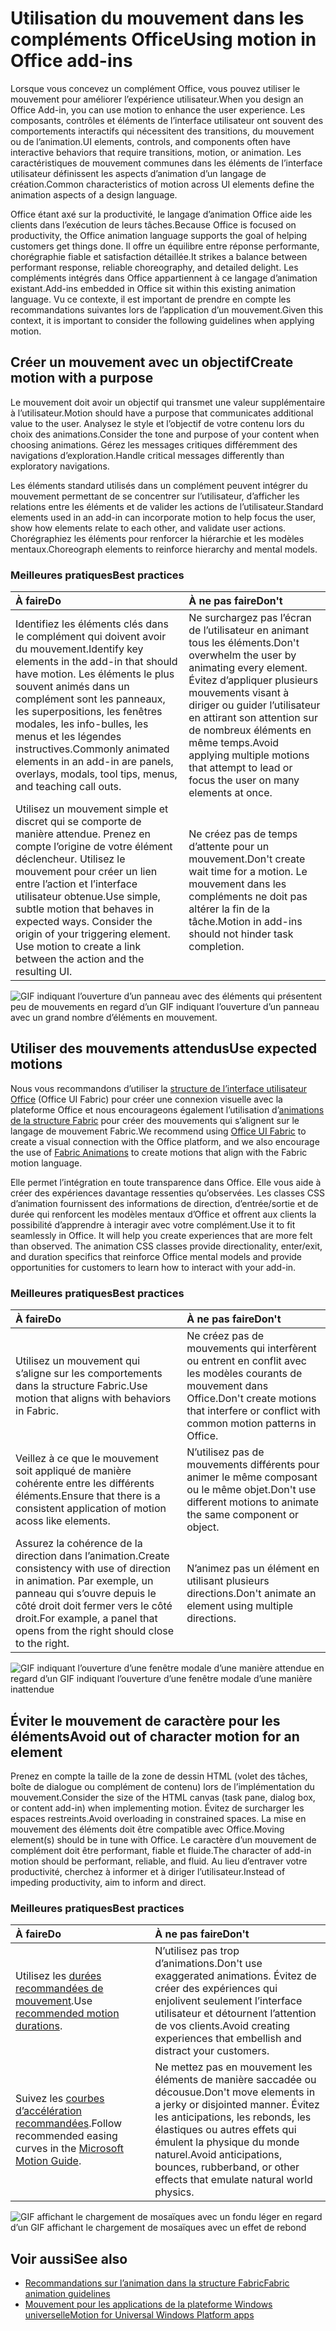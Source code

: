 # <a name="using-motion-in-office-add-ins"></a><span data-ttu-id="9a294-101">Utilisation du mouvement dans les compléments Office</span><span class="sxs-lookup"><span data-stu-id="9a294-101">Using motion in Office add-ins</span></span>

<span data-ttu-id="9a294-102">Lorsque vous concevez un complément Office, vous pouvez utiliser le mouvement pour améliorer l’expérience utilisateur.</span><span class="sxs-lookup"><span data-stu-id="9a294-102">When you design an Office Add-in, you can use motion to enhance the user experience.</span></span> <span data-ttu-id="9a294-103">Les composants, contrôles et éléments de l’interface utilisateur ont souvent des comportements interactifs qui nécessitent des transitions, du mouvement ou de l’animation.</span><span class="sxs-lookup"><span data-stu-id="9a294-103">UI elements, controls, and components often have interactive behaviors that require transitions, motion, or animation.</span></span> <span data-ttu-id="9a294-104">Les caractéristiques de mouvement communes dans les éléments de l’interface utilisateur définissent les aspects d’animation d’un langage de création.</span><span class="sxs-lookup"><span data-stu-id="9a294-104">Common characteristics of motion across UI elements define the animation aspects of a design language.</span></span> 

<span data-ttu-id="9a294-105">Office étant axé sur la productivité, le langage d’animation Office aide les clients dans l’exécution de leurs tâches.</span><span class="sxs-lookup"><span data-stu-id="9a294-105">Because Office is focused on productivity, the Office animation language supports the goal of helping customers get things done.</span></span> <span data-ttu-id="9a294-106">Il offre un équilibre entre réponse performante, chorégraphie fiable et satisfaction détaillée.</span><span class="sxs-lookup"><span data-stu-id="9a294-106">It strikes a balance between performant response, reliable choreography, and detailed delight.</span></span> <span data-ttu-id="9a294-107">Les compléments intégrés dans Office appartiennent à ce langage d’animation existant.</span><span class="sxs-lookup"><span data-stu-id="9a294-107">Add-ins embedded in Office sit within this existing animation language.</span></span> <span data-ttu-id="9a294-108">Vu ce contexte, il est important de prendre en compte les recommandations suivantes lors de l’application d’un mouvement.</span><span class="sxs-lookup"><span data-stu-id="9a294-108">Given this context, it is important to consider the following guidelines when applying motion.</span></span> 


## <a name="create-motion-with-a-purpose"></a><span data-ttu-id="9a294-109">Créer un mouvement avec un objectif</span><span class="sxs-lookup"><span data-stu-id="9a294-109">Create motion with a purpose</span></span>

<span data-ttu-id="9a294-110">Le mouvement doit avoir un objectif qui transmet une valeur supplémentaire à l’utilisateur.</span><span class="sxs-lookup"><span data-stu-id="9a294-110">Motion should have a purpose that communicates additional value to the user.</span></span> <span data-ttu-id="9a294-111">Analysez le style et l’objectif de votre contenu lors du choix des animations.</span><span class="sxs-lookup"><span data-stu-id="9a294-111">Consider the tone and purpose of your content when choosing animations.</span></span> <span data-ttu-id="9a294-112">Gérez les messages critiques différemment des navigations d’exploration.</span><span class="sxs-lookup"><span data-stu-id="9a294-112">Handle critical messages differently than exploratory navigations.</span></span>

<span data-ttu-id="9a294-113">Les éléments standard utilisés dans un complément peuvent intégrer du mouvement permettant de se concentrer sur l’utilisateur, d’afficher les relations entre les éléments et de valider les actions de l’utilisateur.</span><span class="sxs-lookup"><span data-stu-id="9a294-113">Standard elements used in an add-in can incorporate motion to help focus the user, show how elements relate to each other, and validate user actions.</span></span> <span data-ttu-id="9a294-114">Chorégraphiez les éléments pour renforcer la hiérarchie et les modèles mentaux.</span><span class="sxs-lookup"><span data-stu-id="9a294-114">Choreograph elements to reinforce hierarchy and mental models.</span></span>



### <a name="best-practices"></a><span data-ttu-id="9a294-115">Meilleures pratiques</span><span class="sxs-lookup"><span data-stu-id="9a294-115">Best practices</span></span>

|<span data-ttu-id="9a294-116">À faire</span><span class="sxs-lookup"><span data-stu-id="9a294-116">Do</span></span>|<span data-ttu-id="9a294-117">À ne pas faire</span><span class="sxs-lookup"><span data-stu-id="9a294-117">Don't</span></span>|
|:-----|:-----|
|<span data-ttu-id="9a294-118">Identifiez les éléments clés dans le complément qui doivent avoir du mouvement.</span><span class="sxs-lookup"><span data-stu-id="9a294-118">Identify key elements in the add-in that should have motion.</span></span> <span data-ttu-id="9a294-119">Les éléments le plus souvent animés dans un complément sont les panneaux, les superpositions, les fenêtres modales, les info-bulles, les menus et les légendes instructives.</span><span class="sxs-lookup"><span data-stu-id="9a294-119">Commonly animated elements in an add-in are panels, overlays, modals, tool tips, menus, and teaching call outs.</span></span>| <span data-ttu-id="9a294-120">Ne surchargez pas l’écran de l’utilisateur en animant tous les éléments.</span><span class="sxs-lookup"><span data-stu-id="9a294-120">Don't overwhelm the user by animating every element.</span></span> <span data-ttu-id="9a294-121">Évitez d’appliquer plusieurs mouvements visant à diriger ou guider l’utilisateur en attirant son attention sur de nombreux éléments en même temps.</span><span class="sxs-lookup"><span data-stu-id="9a294-121">Avoid applying multiple motions that attempt to lead or focus the user on many elements at once.</span></span> |
|<span data-ttu-id="9a294-p107">Utilisez un mouvement simple et discret qui se comporte de manière attendue. Prenez en compte l’origine de votre élément déclencheur. Utilisez le mouvement pour créer un lien entre l’action et l’interface utilisateur obtenue.</span><span class="sxs-lookup"><span data-stu-id="9a294-p107">Use simple, subtle motion that behaves in expected ways. Consider the origin of your triggering element. Use motion to create a link between the action and the resulting UI.</span></span> | <span data-ttu-id="9a294-125">Ne créez pas de temps d’attente pour un mouvement.</span><span class="sxs-lookup"><span data-stu-id="9a294-125">Don't create wait time for a motion.</span></span> <span data-ttu-id="9a294-126">Le mouvement dans les compléments ne doit pas altérer la fin de la tâche.</span><span class="sxs-lookup"><span data-stu-id="9a294-126">Motion in add-ins should not hinder task completion.</span></span>|

![GIF indiquant l’ouverture d’un panneau avec des éléments qui présentent peu de mouvements en regard d’un GIF indiquant l’ouverture d’un panneau avec un grand nombre d’éléments en mouvement.](../images/add-in-motion-purpose.gif)



## <a name="use-expected-motions"></a><span data-ttu-id="9a294-128">Utiliser des mouvements attendus</span><span class="sxs-lookup"><span data-stu-id="9a294-128">Use expected motions</span></span>
<span data-ttu-id="9a294-129">Nous vous recommandons d’utiliser la [structure de l’interface utilisateur Office](https://developer.microsoft.com/fabric) (Office UI Fabric) pour créer une connexion visuelle avec la plateforme Office et nous encourageons également l’utilisation d’[animations de la structure Fabric](https://developer.microsoft.com/fabric#/styles/animations) pour créer des mouvements qui s’alignent sur le langage de mouvement Fabric.</span><span class="sxs-lookup"><span data-stu-id="9a294-129">We recommend using [Office UI Fabric](https://developer.microsoft.com/fabric) to create a visual connection with the Office platform, and we also encourage the use of [Fabric Animations](https://developer.microsoft.com/fabric#/styles/animations) to create motions that align with the Fabric motion language.</span></span> 

<span data-ttu-id="9a294-p109">Elle permet l’intégration en toute transparence dans Office. Elle vous aide à créer des expériences davantage ressenties qu’observées. Les classes CSS d’animation fournissent des informations de direction, d’entrée/sortie et de durée qui renforcent les modèles mentaux d’Office et offrent aux clients la possibilité d’apprendre à interagir avec votre complément.</span><span class="sxs-lookup"><span data-stu-id="9a294-p109">Use it to fit seamlessly in Office. It will help you create experiences that are more felt than observed. The animation CSS classes provide directionality, enter/exit, and duration specifics that reinforce Office mental models and provide opportunities for customers to learn how to interact with your add-in.</span></span>

### <a name="best-practices"></a><span data-ttu-id="9a294-133">Meilleures pratiques</span><span class="sxs-lookup"><span data-stu-id="9a294-133">Best practices</span></span>


|<span data-ttu-id="9a294-134">À faire</span><span class="sxs-lookup"><span data-stu-id="9a294-134">Do</span></span>|<span data-ttu-id="9a294-135">À ne pas faire</span><span class="sxs-lookup"><span data-stu-id="9a294-135">Don't</span></span>|
|:-----|:-----|
|<span data-ttu-id="9a294-136">Utilisez un mouvement qui s’aligne sur les comportements dans la structure Fabric.</span><span class="sxs-lookup"><span data-stu-id="9a294-136">Use motion that aligns with behaviors in Fabric.</span></span>| <span data-ttu-id="9a294-137">Ne créez pas de mouvements qui interfèrent ou entrent en conflit avec les modèles courants de mouvement dans Office.</span><span class="sxs-lookup"><span data-stu-id="9a294-137">Don't create motions that interfere or conflict with common motion patterns in Office.</span></span> 
|<span data-ttu-id="9a294-138">Veillez à ce que le mouvement soit appliqué de manière cohérente entre les différents éléments.</span><span class="sxs-lookup"><span data-stu-id="9a294-138">Ensure that there is a consistent application of motion acoss like elements.</span></span>| <span data-ttu-id="9a294-139">N’utilisez pas de mouvements différents pour animer le même composant ou le même objet.</span><span class="sxs-lookup"><span data-stu-id="9a294-139">Don't use different motions to animate the same component or object.</span></span>|
|<span data-ttu-id="9a294-140">Assurez la cohérence de la direction dans l’animation.</span><span class="sxs-lookup"><span data-stu-id="9a294-140">Create consistency with use of direction in animation.</span></span> <span data-ttu-id="9a294-141">Par exemple, un panneau qui s’ouvre depuis le côté droit doit fermer vers le côté droit.</span><span class="sxs-lookup"><span data-stu-id="9a294-141">For example, a panel that opens from the right should close to the right.</span></span>|<span data-ttu-id="9a294-142">N’animez pas un élément en utilisant plusieurs directions.</span><span class="sxs-lookup"><span data-stu-id="9a294-142">Don't animate an element using multiple directions.</span></span>

![GIF indiquant l’ouverture d’une fenêtre modale d’une manière attendue en regard d’un GIF indiquant l’ouverture d’une fenêtre modale d’une manière inattendue](../images/add-in-motion-expected.gif)

## <a name="avoid-out-of-character-motion-for-an-element"></a><span data-ttu-id="9a294-144">Éviter le mouvement de caractère pour les éléments</span><span class="sxs-lookup"><span data-stu-id="9a294-144">Avoid out of character motion for an element</span></span>

<span data-ttu-id="9a294-145">Prenez en compte la taille de la zone de dessin HTML (volet des tâches, boîte de dialogue ou complément de contenu) lors de l’implémentation du mouvement.</span><span class="sxs-lookup"><span data-stu-id="9a294-145">Consider the size of the HTML canvas (task pane, dialog box, or content add-in) when implementing motion.</span></span> <span data-ttu-id="9a294-146">Évitez de surcharger les espaces restreints.</span><span class="sxs-lookup"><span data-stu-id="9a294-146">Avoid overloading in constrained spaces.</span></span> <span data-ttu-id="9a294-147">La mise en mouvement des éléments doit être compatible avec Office.</span><span class="sxs-lookup"><span data-stu-id="9a294-147">Moving element(s) should be in tune with Office.</span></span> <span data-ttu-id="9a294-148">Le caractère d’un mouvement de complément doit être performant, fiable et fluide.</span><span class="sxs-lookup"><span data-stu-id="9a294-148">The character of add-in motion should be performant, reliable, and fluid.</span></span> <span data-ttu-id="9a294-149">Au lieu d’entraver votre productivité, cherchez à informer et à diriger l’utilisateur.</span><span class="sxs-lookup"><span data-stu-id="9a294-149">Instead of impeding productivity, aim to inform and direct.</span></span>

### <a name="best-practices"></a><span data-ttu-id="9a294-150">Meilleures pratiques</span><span class="sxs-lookup"><span data-stu-id="9a294-150">Best practices</span></span>

|<span data-ttu-id="9a294-151">À faire</span><span class="sxs-lookup"><span data-stu-id="9a294-151">Do</span></span>|<span data-ttu-id="9a294-152">À ne pas faire</span><span class="sxs-lookup"><span data-stu-id="9a294-152">Don't</span></span>|
|:-----|:-----|
| <span data-ttu-id="9a294-153">Utilisez les [durées recommandées de mouvement](https://developer.microsoft.com/fabric#/styles/animations).</span><span class="sxs-lookup"><span data-stu-id="9a294-153">Use [recommended motion durations](https://developer.microsoft.com/fabric#/styles/animations).</span></span> | <span data-ttu-id="9a294-154">N’utilisez pas trop d’animations.</span><span class="sxs-lookup"><span data-stu-id="9a294-154">Don't use exaggerated animations.</span></span> <span data-ttu-id="9a294-155">Évitez de créer des expériences qui enjolivent seulement l’interface utilisateur et détournent l’attention de vos clients.</span><span class="sxs-lookup"><span data-stu-id="9a294-155">Avoid creating experiences that embellish and distract your customers.</span></span>
| <span data-ttu-id="9a294-156">Suivez les [courbes d’accélération recommandées](https://docs.microsoft.com/windows/uwp/design/motion/timing-and-easing#easing-in-fluent-motion).</span><span class="sxs-lookup"><span data-stu-id="9a294-156">Follow recommended easing curves in the [Microsoft Motion Guide](https://docs.microsoft.com/windows/uwp/design/motion/timing-and-easing#easing-in-fluent-motion).</span></span>  |<span data-ttu-id="9a294-157">Ne mettez pas en mouvement les éléments de manière saccadée ou décousue.</span><span class="sxs-lookup"><span data-stu-id="9a294-157">Don't move elements in a jerky or disjointed manner.</span></span> <span data-ttu-id="9a294-158">Évitez les anticipations, les rebonds, les élastiques ou autres effets qui émulent la physique du monde naturel.</span><span class="sxs-lookup"><span data-stu-id="9a294-158">Avoid anticipations, bounces, rubberband, or other effects that emulate natural world physics.</span></span>|

![GIF affichant le chargement de mosaïques avec un fondu léger en regard d’un GIF affichant le chargement de mosaïques avec un effet de rebond](../images/add-in-motion-character.gif)

## <a name="see-also"></a><span data-ttu-id="9a294-160">Voir aussi</span><span class="sxs-lookup"><span data-stu-id="9a294-160">See also</span></span>

* [<span data-ttu-id="9a294-161">Recommandations sur l’animation dans la structure Fabric</span><span class="sxs-lookup"><span data-stu-id="9a294-161">Fabric animation guidelines</span></span>](https://developer.microsoft.com/fabric#/styles/animations)
* [<span data-ttu-id="9a294-162">Mouvement pour les applications de la plateforme Windows universelle</span><span class="sxs-lookup"><span data-stu-id="9a294-162">Motion for Universal Windows Platform apps</span></span>](https://docs.microsoft.com/windows/uwp/design/motion)

